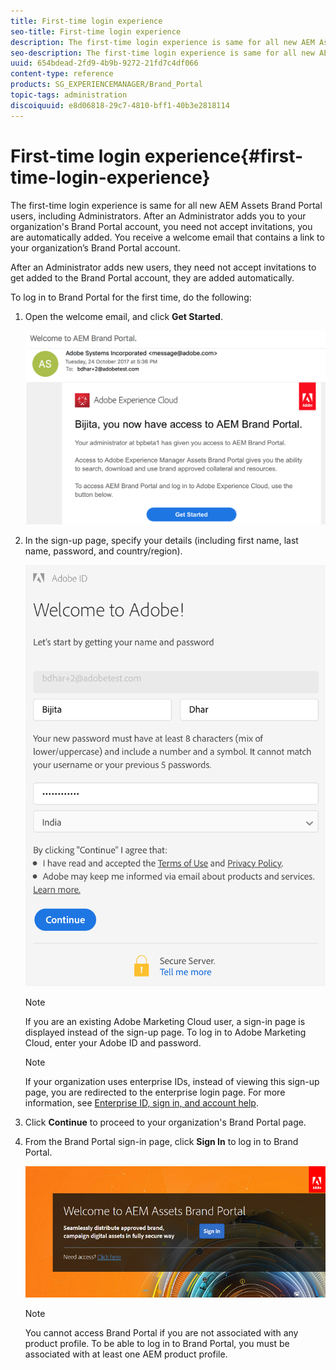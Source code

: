 ```yaml
---
title: First-time login experience
seo-title: First-time login experience
description: The first-time login experience is same for all new AEM Assets Brand Portal users, including Administrators. After an Administrator adds you to your organization's Brand Portal account, you need not accept invitations, you are automatically added. You receive a welcome email that contains a link to your organization’s Brand Portal account.
seo-description: The first-time login experience is same for all new AEM Assets Brand Portal users, including Administrators. After an Administrator adds you to your organization's Brand Portal account, you need not accept invitations, you are automatically added. You receive a welcome email that contains a link to your organization’s Brand Portal account.
uuid: 654bdead-2fd9-4b9b-9272-21fd7c4df066
content-type: reference
products: SG_EXPERIENCEMANAGER/Brand_Portal
topic-tags: administration
discoiquuid: e8d06818-29c7-4810-bff1-40b3e2818114
---
```


# First-time login experience{#first-time-login-experience}

The first-time login experience is same for all new AEM Assets Brand Portal users, including Administrators. After an Administrator adds you to your organization's Brand Portal account, you need not accept invitations, you are automatically added. You receive a welcome email that contains a link to your organization’s Brand Portal account.

After an Administrator adds new users, they need not accept invitations to get added to the Brand Portal account, they are added automatically.

To log in to Brand Portal for the first time, do the following:

1. Open the welcome email, and click **Get Started**.

   ![Brand Portal welcome email](assets/onboarding_welcomeemail.png)

2. In the sign-up page, specify your details (including first name, last name, password, and country/region).

   ![Sign-up page](assets/onboarding_sign_uppage.png)

   >[!NOTE]
   >
   >If you are an existing Adobe Marketing Cloud user, a sign-in page is displayed instead of the sign-up page. To log in to Adobe Marketing Cloud, enter your Adobe ID and password.

   >[!NOTE]
   >
   >If your organization uses enterprise IDs, instead of viewing this sign-up page, you are redirected to the enterprise login page. For more information, see [Enterprise ID, sign in, and account help](https://helpx.adobe.com/in/enterprise/kb/enterprise-id-faq.html).

3. Click **Continue** to proceed to your organization's Brand Portal page.
4. From the Brand Portal sign-in page, click **Sign In** to log in to Brand Portal.

   ![Brand Portal Sign in page](assets/signin-onboarding.png)

   >[!NOTE]
   >
   >You cannot access Brand Portal if you are not associated with any product profile<!--(formerly known as product configuration&#42;)-->. To be able to log in to Brand Portal, you must be associated with at least one AEM product profile.
   >
   >
   ><!-- &#42; The nomenclature has changed from product configurations to product profiles in the new Admin Console.
